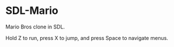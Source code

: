 # SDL-Mario
Mario Bros clone in SDL.

Hold Z to run, press X to jump, and press Space to navigate menus.
